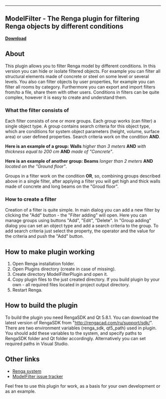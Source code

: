------------------------------------------------------------
ModelFilter - The Renga plugin for filtering Renga objects by different conditions
------------------------------------------------------------
**[Download](https://github.com/RengaSoftware/ModelFilter/releases)**

About
-----

This plugin allows you to filter Renga model by different conditions. In this version you can hide or isolate filtered objects. 
For example you can filter all structural elements made of concrete or steel on some level or several levels. 
You also can filter objects by user properties, for example you can filter all rooms by category. 
Furthermore you can export and import filters from/to a file, share them with other users. 
Conditions in filters can be quite complex, however it is easy to create and understand them.

### What the filter consists of

Each filter consists of one or more groups. Each group works (can filter) a single object type.
A group contains search criteria for this object type, which are conditions for system object parameters 
(height, volume, surface area) or user defined properties. Search criteria work on the condition **AND**. 

**Here is an example of a group:** **Walls** _higher than 3 meters_ **AND** _with thickness equal to 200 cm_  **AND** _made of "Concrete"_.

**Here is an example of another group:** **Beams** _longer than 2 meters_ **AND** _located on the "Ground floor"_.

Groups in a filter work on the condition **OR**, so, combining groups described above in a single 
filter, after applying a filter you will get high and thick walls made of concrete and long beams on the "Groud floor".

### How to create a filter

Creation of a filter is quite simple. In main dialog you can add a new filter by clicking the "Add" button - the "Filter adding" will open.
Here you can manage groups using buttons "Add", "Edit", "Delete". In "Group adding" dialog you can set an object type and 
add a search criteria to the group. To add search criteria just select the property, the operator and the value for the criteria and push the "Add" button.


How to make plugin working
-----

1. Open Renga installation folder.
2. Open Plugins directory (create in case of missing).
3. Create directory ModelFilterPlugin and open it.
4. Copy plugin files to the just created directory. If you build plugin by your own - all required files located in project output directory.
5. Restart Renga.

How to build the plugin
-----

To build the plugin you need RengaSDK and Qt 5.8.1.
You can download the latest version of RengaSDK from "http://rengacad.com/ru/support/sdk/".
There are two environment variables (renga_sdk, qt5_path) used in plugin.
You should add these variables to the system, and specify paths to RengaSDK folder and Qt folder accordingly.
Alternatively you can set required paths in Visual Studio.

Other links
-----

- [Renga system](http://rengacad.com/)
- [ModelFilter issue tracker](https://github.com/RengaSoftware/ModelFilter/issues)


Feel free to use this plugin for work, as a basis for your own development or as an example.
